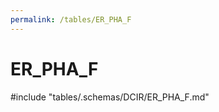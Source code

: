 ```yaml
---
permalink: /tables/ER_PHA_F
---
```

# ER_PHA_F

<!-- ATTENTION : Ne pas supprimer ou modifier la ligne ci-dessous -->
#include "tables/.schemas/DCIR/ER_PHA_F.md"
<!-- ATTENTION : Ne pas supprimer ou modifier la ligne ci-dessus -->
